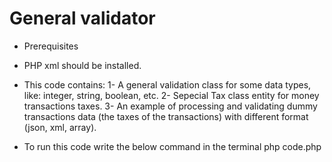 # General validator

* Prerequisites
- PHP xml should be installed.

* This code contains:
1- A general validation class for some data types, like: integer, string, boolean, etc.
2- Sepecial Tax class entity for money transactions taxes.
3- An example of processing and validating dummy transactions data (the taxes of the transactions) with different format (json, xml, array).

* To run this code write the below command in the terminal
php code.php
